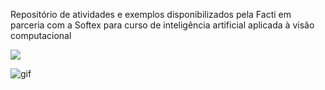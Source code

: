 Repositório de atividades e exemplos disponibilizados pela Facti em parceria com a Softex para curso de inteligência artificial aplicada à visão computacional

<img src="https://pushsistemas.com.br/img/core-img/animated-img1.gif"/>

![gif](https://pushsistemas.com.br/img/core-img/animated-img1.gif)
